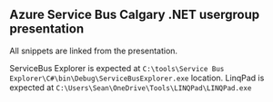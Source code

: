 ## Azure Service Bus Calgary .NET usergroup presentation

All snippets are linked from the presentation.

ServiceBus Explorer is expected at `C:\tools\Service Bus Explorer\C#\bin\Debug\ServiceBusExplorer.exe` location.
LinqPad is expected at `C:\Users\Sean\OneDrive\Tools\LINQPad\LINQPad.exe`
